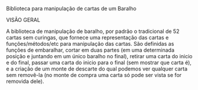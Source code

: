 Biblioteca para manipulação de cartas de um Baralho

VISÃO GERAL

A biblioteca de manipulação de baralho, por padrão o tradicional de 52 cartas sem curingas, que  fornece uma representação das cartas e funções/métodos/etc para manipulação das cartas. São definidas as funções de  embaralhar, cortar em duas partes (em uma determinada posição e juntando em um único baralho no final), retirar uma carta do inicio e do final, passar uma carta do inicio para o final (sem mostrar que carta é), e a criação de um monte de descarte do qual podemos ver qualquer carta sem removê-la (no monte de compra uma carta só pode ser vista se for removida dele).
